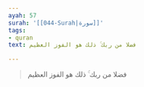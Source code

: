 ```yaml
---
ayah: 57
surah: '[[044-Surah|سورة]]'
tags:
- quran
text: فضلا من ربك ۚ ذلك هو الفوز العظيم

---
```

> فضلا من ربك ۚ ذلك هو الفوز العظيم
